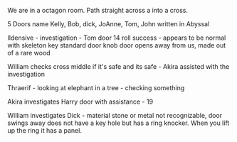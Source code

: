We are in a octagon room.
Path straight across a into a cross.

5 Doors name Kelly, Bob, dick, JoAnne, Tom, John written in Abyssal
 
Ildensive - investigation - Tom door 14 roll success - appears to be normal with skeleton key standard door knob door opens away from us, made out of a rare wood

William checks cross middle if it's safe and its safe - Akira assisted with the investigation

Thraerif - looking at elephant in a tree - checking something 

Akira investigates Harry door with assistance - 19

William investigates Dick  - material stone or metal not recognizable, door swings away does not have a key hole but has a ring knocker. When you lift up the ring it has a panel. 



